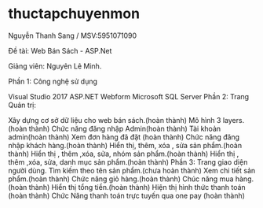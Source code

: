# thuctapchuyenmon
Nguyễn Thanh Sang / MSV:5951071090

Đề tài: Web Bán Sách - ASP.Net 

Giảng viên: Nguyên Lê Minh.

Phần 1: Công nghệ sử dụng

Visual Studio 2017
ASP.NET Webform
Microsoft SQL Server
Phần 2: Trang Quản trị:

Xây dựng cơ sở dữ liệu cho web bán sách.(hoàn thành)
Mô hình 3 layers.(hoàn thành)
Chức năng đăng nhập Admin(hoàn thành)
Tài khoản admin(hoàn thành)
Xem đơn hàng đã đặt (hoàn thành)
Chức năng đăng nhập khách hàng.(hoàn thành)
Hiển thị, thêm, xóa , sửa sản phẩm.(hoàn thành)
Hiển thị , thêm ,xóa, sửa, nhóm sản phẩm.(hoàn thành)
Hiển thị , thêm ,xóa, sửa, danh mục sản phẩm.(hoàn thành)
Phần 3: Trang giao diện người dùng.
Tìm kiếm theo tên sản phẩm.(chưa hoàn thành)
Xem chi tiết sản phẩm.(hoàn thành)
Chức năng giỏ hàng.(hoàn thành)
Chúc năng mua hàng.(hoàn thành)
Hiển thị tổng tiền.(hoàn thành)
Hiện thị hình thức thanh toán (hoàn thành)
Chức Năng thanh toán trực tuyến qua one pay (hoàn thành)



